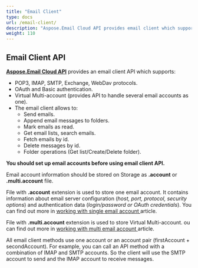 ```yaml
---
title: "Email Client"
type: docs
url: /email-client/
description: "Aspose.Email Cloud API provides email client which supports: POP3, IMAP, SMTP; OAuth &amp;amp; Basic authentication; Multi-account; process emails."
weight: 110
---
```


## **Email Client API**
[**Aspose.Email Cloud API**](https://products.aspose.cloud/email/family) provides an email client API which supports:

- POP3, IMAP, SMTP, Exchange, WebDav protocols.
- OAuth and Basic authentication.
- Virtual Multi-account (provides API to handle several email accounts as one).
- The email client allows to:
  - Send emails.
  - Append email messages to folders.
  - Mark emails as read.
  - Get email lists, search emails.
  - Fetch emails by id.
  - Delete messages by id.
  - Folder operations (Get list/Create/Delete folder).

**You should set up email accounts before using email client API.**

Email account information should be stored on Storage as **.account** or **.multi.account** file. 

File with **.account** extension is used to store one email account. It contains information about email server configuration (*host, port, protocol, security options*) and authentication data (*login/password or OAuth credentials*). You can find out more in [working with single email account ](/emailcloud/single-email-account-setup/)article.  

File with **.multi.account** extension is used to store Virtual Multi-account. ou can find out more in [working with multi email account ](/emailcloud/multi-email-account-setup/)article.  

All email client methods use one account or an account pair (firstAccount + secondAccount). For example, you can call an API method with a combination of IMAP and SMTP accounts. So the client will use the SMTP account to send and the IMAP account to receive messages.

